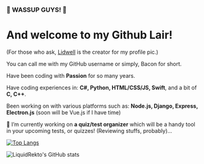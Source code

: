 ### 🥓 WASSUP GUYS! 🥓
# And welcome to my Github Lair!
(For those who ask, [Lidwell](https://twitter.com/teru_clouds) is the creator for my profile pic.)

You can call me with my GitHub username or simply, Bacon for short.

Have been coding with **Passion** for so many years.

Have coding experiences in: **C#, Python, HTML/CSS/JS, Swift**, and a bit of **C, C++**.

Been working on with various platforms such as: **Node.js, Django, Express, Electron.js** (soon will be Vue.js if I have time)

🔭 I’m currently working on **a quiz/test organizer** which will be a handy tool in your upcoming tests, or quizzes! (Reviewing stuffs, probably)... 

[![Top Langs](https://github-readme-stats.vercel.app/api/top-langs/?username=LiquidRekto&langs_count=5)](https://github.com/anuraghazra/github-readme-stats)

![LiquidRekto's GitHub stats](https://github-readme-stats.vercel.app/api?username=LiquidRekto&show_icons=true&theme=radical)

<!--
**LiquidRekto/LiquidRekto** is a ✨ _special_ ✨ repository because its `README.md` (this file) appears on your GitHub profile.

Here are some ideas to get you started:

- 🔭 I’m currently working on ...
- 🌱 I’m currently learning ...
- 👯 I’m looking to collaborate on ...
- 🤔 I’m looking for help with ...
- 💬 Ask me about ...
- 📫 How to reach me: ...
- 😄 Pronouns: ...
- ⚡ Fun fact: ...
-->
